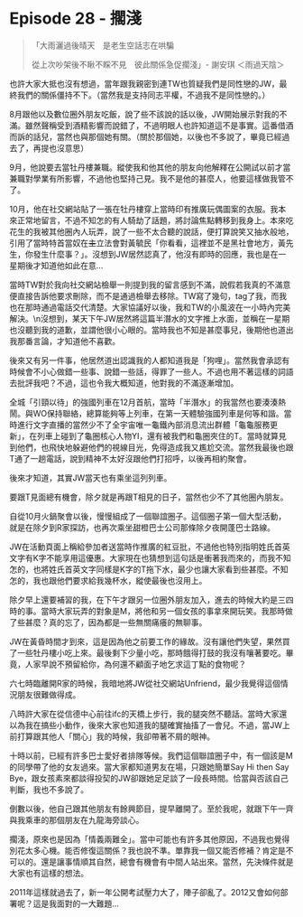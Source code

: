 # Episode 28 - 擱淺

>「大雨灑過後晴天　是老生空話志在哄騙
>
>從上次吵架後不瞅不睬不見　彼此關係急促擱淺」- 謝安琪 ＜雨過天陰＞

也許大家大抵也沒有想過，當年跟我親密到連TW也質疑我們是同性戀的JW，最終我們的關係僵持不下。（當然我是支持同志平權，不過我不是同性戀的。）

8月跟他以及數位圈外朋友吃飯，說了些不該說的話以後，JW開始展示對我的不滿。雖然聲稱受到酒精影響而說錯了，不過明眼人也許知道這不是事實。這番借酒而訴的話兒，當然也與那個她有關。（關於那個她，以後也不多說了，畢竟已經過去了，再提也沒意思）

9月，他說要去當牡丹樓兼職。縱使我和他其他的朋友向他解釋在公開試以前才當兼職對學業有所影響，不過他也堅持己見。我不是他的甚麼人，他要這樣做我管不了。

10月，他在社交網站貼了一張在牡丹樓穿上當時印有推廣玩偶圖案的衣服。我本來正常地留言，不過不知怎的有人騎劫了話題，將討論焦點轉移到我身上。本來吃花生的我被其他圈內人玩弄，說了一些不太合聽的說話，便打算說笑又抽水般地，引用了當時特首當奴在~~主~~立法會對黃毓民「你看看，這裡並不是黑社會地方，黃先生，你發生什麼事？」。沒想到JW居然認真了，他沒有即時的回應，我也是在一星期後才知道他如此在意…

當時TW對於我向社交網站檢舉一則提到我的留言感到不滿，說假若我真的不滿意便直接告訴他要求刪除，而不是通過檢舉去移除。TW寫了幾句，tag了我，而我也在那時通過電話交代清楚。大家協議好以後，我和TW的小風波在一小時內完美解決。\n沒想到，某天下午JW居然將這篇半潛水的文字推上水面，並稱在一星期也沒聽到我的道歉，並謂他很小心眼的。當時我也不知是甚麼事兒，後期他也道出我那番言論，才知道他不喜歡。

後來又有另一件事，他居然道出認識我的人都知道我是「狗哩」。當然我會承認有時候會不小心做錯一些事、說錯一些話，得罪了一些人。不過也用不著這樣的詞語去批評我吧？不過，這也令我大概知道，他對我的不滿逐漸增加。

全城「引頸以待」的強國列車在12月首航，當時「半潛水」的我當然也要湊湊熱鬧。與WO保持聯絡，總算能夠等上列車，在第一天體驗強國列車是何等和諧。當時進行文字直播的當然少不了全宇宙唯一龜鐵內部消息流出群體「龜龜服務更新」，在列車上碰到了龜圈核心人物YI，還有被我們和龜圈夾住的T。當時就算見到他們，也飛快地躲避他們的視線目光，免得造成我又尷尬交流。當然我最後也跟T通了一趟電話，說到精神不太好沒跟他們打招呼，以後再相約聚會。

後來才知道，其實JW當天也有乘坐這列列車。

要跟T見面總有機會，除夕就是再跟T相見的日子，當然也少不了其他圈內朋友。

自從10月火鍋聚會以後，慢慢組成了一個聯誼圈子。這個圈子第一個大型活動，就是在除夕到R家探訪，也再次乘坐甜橙巴士公司那條除夕夜開蓬巴士路線。

JW在活動頁面上稱給參加者送當時作推廣的紅豆批，不過他也特別指明姓氏首英文字有K字不能享用這優惠。大家現在也猜想到這句話是衝著我而來的，而我不知怎的，也將姓氏首英文字同樣是K字的T拖下水，最少也讓大家看到些甚麼。不知怎的，我也跟他們要求給我幾杯水，縱使最後也沒用上。

除夕早上還要補習的我，在下午才跟另一位圈外朋友加入，進去的時候大約是三四時的事。當時大家玩弄的對象是M，將他和另一個女孩的事拿來開玩笑。我那時做了些甚麼？真的忘了，因為都是一些無關痛癢的無聊事。

JW在黃昏時間才到來，這是因為他之前要工作的緣故。沒有讓他們失望，果然買了一些牡丹樓小吃上來。最後剩下少量小吃，那時餓得打鼓的我沒有嚷著要吃。畢竟，人家早說不預留給你，為何還不顧面子地乞求這丁點的食物呢？

六七時臨離開R家的時候，我暗地將JW從社交網站Unfriend，最少我覺得這個情況朋友很難做得成。

八時許大家在從信德中心前往ifc的天橋上步行，我的腿突然不聽話。當時大家還以為我在搞些小動作，後來大家也知道我的腿確實抽搐了一會兒。不過，當JW上前打算跟其他人「關心」我的時候，我卻帶著不屑的眼神。

十時以前，已經有許多巴士愛好者排隊等候。我們這個聯誼圈子中，有一個該是M的同學帶了他的女友過來。當大家都知道男友在場，只跟她簡單Say Hi then Say Bye，跟女孩素來都談得投契的JW卻跟她足足談了一段長時間。恰當與否該自己判斷，我也不多說了。

倒數以後，他自己跟其他朋友有餘興節目，提早離開了。至於我呢，就跟下午一齊與我乘車的那個朋友在九龍海旁談心。

擱淺，原來也是因為「情義兩難全」。當中可能也有許多其他原因，不過我也覺得別花太多心機。能否修復這關係？我也說不準。單靠我一個又能否修補？肯定是不可以的。還是讓事情順其自然，總會有機會有中間人站出來。當然，先決條件就是大家也有這樣的想法。

2011年這樣就過去了，新一年公開考試壓力大了，陣子卻亂了。2012又會如何部署呢？這是我面對的一大難題…
